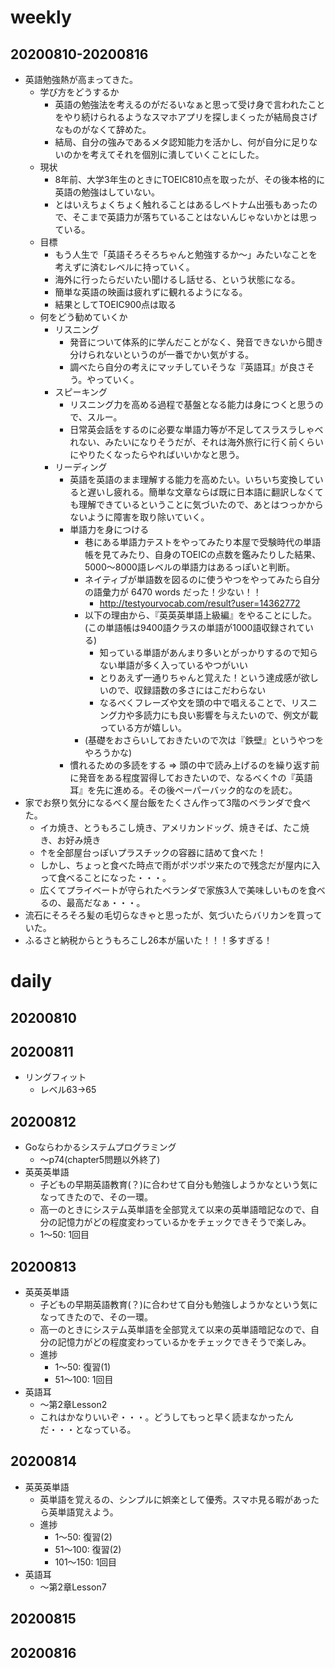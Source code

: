 # weekly
## 20200810-20200816
* 英語勉強熱が高まってきた。
  * 学び方をどうするか
    * 英語の勉強法を考えるのがだるいなぁと思って受け身で言われたことをやり続けられるようなスマホアプリを探しまくったが結局良さげなものがなくて辞めた。
    * 結局、自分の強みであるメタ認知能力を活かし、何が自分に足りないのかを考えてそれを個別に潰していくことにした。
  * 現状
    * 8年前、大学3年生のときにTOEIC810点を取ったが、その後本格的に英語の勉強はしていない。
    * とはいえちょくちょく触れることはあるしベトナム出張もあったので、そこまで英語力が落ちていることはないんじゃないかとは思っている。
  * 目標
    * もう人生で「英語そろそろちゃんと勉強するか〜」みたいなことを考えずに済むレベルに持っていく。
    * 海外に行ったらだいたい聞けるし話せる、という状態になる。
    * 簡単な英語の映画は疲れずに観れるようになる。
    * 結果としてTOEIC900点は取る
  * 何をどう勧めていくか
    * リスニング
      * 発音について体系的に学んだことがなく、発音できないから聞き分けられないというのが一番でかい気がする。
      * 調べたら自分の考えにマッチしていそうな『英語耳』が良さそう。やっていく。
    * スピーキング
      * リスニング力を高める過程で基盤となる能力は身につくと思うので、スルー。
      * 日常英会話をするのに必要な単語力等が不足してスラスラしゃべれない、みたいになりそうだが、それは海外旅行に行く前くらいにやりたくなったらやればいいかなと思う。
    * リーディング
      * 英語を英語のまま理解する能力を高めたい。いちいち変換していると遅いし疲れる。簡単な文章ならば既に日本語に翻訳しなくても理解できているということに気づいたので、あとはつっかからないように障害を取り除いていく。
      * 単語力を身につける
        * 巷にある単語力テストをやってみたり本屋で受験時代の単語帳を見てみたり、自身のTOEICの点数を鑑みたりした結果、5000〜8000語レベルの単語力はあるっぽいと判断。
        * ネイティブが単語数を図るのに使うやつをやってみたら自分の語彙力が 6470 words だった！少ない！！
          * http://testyourvocab.com/result?user=14362772
        * 以下の理由から、『英英英単語上級編』をやることにした。(この単語帳は9400語クラスの単語が1000語収録されている)
          * 知っている単語があんまり多いとがっかりするので知らない単語が多く入っているやつがいい
          * とりあえず一通りちゃんと覚えた！という達成感が欲しいので、収録語数の多さにはこだわらない
          * なるべくフレーズや文を頭の中で唱えることで、リスニング力や多読力にも良い影響を与えたいので、例文が載っている方が嬉しい。
        * (基礎をおさらいしておきたいので次は『鉄壁』というやつをやろうかな)
      * 慣れるための多読をする => 頭の中で読み上げるのを繰り返す前に発音をある程度習得しておきたいので、なるべく↑の『英語耳』を先に進める。その後ペーパーバック的なのを読む。
* 家でお祭り気分になるべく屋台飯をたくさん作って3階のベランダで食べた。
  * イカ焼き、とうもろこし焼き、アメリカンドッグ、焼きそば、たこ焼き、お好み焼き
  * ↑を全部屋台っぽいプラスチックの容器に詰めて食べた！
  * しかし、ちょっと食べた時点で雨がポツポツ来たので残念だが屋内に入って食べることになった・・・。
  * 広くてプライベートが守られたベランダで家族3人で美味しいものを食べるの、最高だなぁ・・・。
* 流石にそろそろ髪の毛切らなきゃと思ったが、気づいたらバリカンを買っていた。
* ふるさと納税からとうもろこし26本が届いた！！！多すぎる！


# daily
## 20200810

## 20200811
* リングフィット
  * レベル63→65

## 20200812
* Goならわかるシステムプログラミング
  * 〜p74(chapter5問題以外終了)
* 英英英単語
  * 子どもの早期英語教育(？)に合わせて自分も勉強しようかなという気になってきたので、その一環。
  * 高一のときにシステム英単語を全部覚えて以来の英単語暗記なので、自分の記憶力がどの程度変わっているかをチェックできそうで楽しみ。
  * 1〜50: 1回目

## 20200813
* 英英英単語
  * 子どもの早期英語教育(？)に合わせて自分も勉強しようかなという気になってきたので、その一環。
  * 高一のときにシステム英単語を全部覚えて以来の英単語暗記なので、自分の記憶力がどの程度変わっているかをチェックできそうで楽しみ。
  * 進捗
    * 1〜50: 復習(1)
    * 51〜100: 1回目
* 英語耳
  * 〜第2章Lesson2
  * これはかなりいいぞ・・・。どうしてもっと早く読まなかったんだ・・・となっている。

## 20200814
* 英英英単語
  * 英単語を覚えるの、シンプルに娯楽として優秀。スマホ見る暇があったら英単語覚えよう。
  * 進捗
    * 1〜50: 復習(2)
    * 51〜100: 復習(2)
    * 101〜150: 1回目
* 英語耳
  * 〜第2章Lesson7

## 20200815

## 20200816

